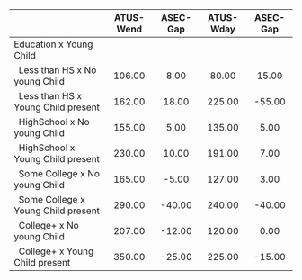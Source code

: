 
|                      |    ATUS-Wend |     ASEC-Gap |    ATUS-Wday |     ASEC-Gap |
| -------------------- | :----------: | :----------: | :----------: | :----------: |
| Education x Young Child |              |              |              |              |
| &nbsp;&nbsp;Less than HS x No young Child |       106.00 |         8.00 |        80.00 |        15.00 |
| &nbsp;&nbsp;Less than HS x Young Child present |       162.00 |        18.00 |       225.00 |       -55.00 |
| &nbsp;&nbsp;HighSchool x No young Child |       155.00 |         5.00 |       135.00 |         5.00 |
| &nbsp;&nbsp;HighSchool x Young Child present |       230.00 |        10.00 |       191.00 |         7.00 |
| &nbsp;&nbsp;Some College x No young Child |       165.00 |        -5.00 |       127.00 |         3.00 |
| &nbsp;&nbsp;Some College x Young Child present |       290.00 |       -40.00 |       240.00 |       -40.00 |
| &nbsp;&nbsp;College+ x No young Child |       207.00 |       -12.00 |       120.00 |         0.00 |
| &nbsp;&nbsp;College+ x Young Child present |       350.00 |       -25.00 |       225.00 |       -15.00 |

